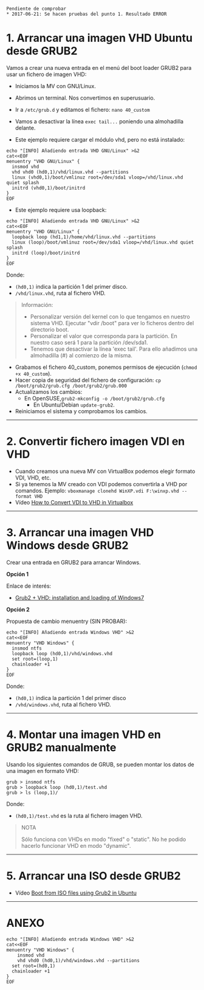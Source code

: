 
```
Pendiente de comprobar
* 2017-06-21: Se hacen pruebas del punto 1. Resultado ERROR
```

# 1. Arrancar una imagen VHD Ubuntu desde GRUB2

Vamos a crear una nueva entrada en el menú del boot loader GRUB2 para usar un fichero de imagen VHD:
* Iniciamos la MV con GNU/Linux.
* Abrimos un terminal. Nos convertimos en superusuario.
* Ir a `/etc/grub.d` y editamos el fichero: `nano 40_custom`
* Vamos a desactivar la línea `exec tail...` poniendo una almohadilla delante.

* Este ejemplo requiere cargar el módulo vhd, pero no está instalado:

```
echo "[INFO] Añadiendo entrada VHD GNU/Linux" >&2
cat<<EOF
menuentry "VHD GNU/Linux" {
  insmod vhd
  vhd vhd0 (hd0,1)/vhd/linux.vhd --partitions
  linux (vhd0,1)/boot/vmlinuz root=/dev/sda1 vloop=/vhd/linux.vhd quiet splash
  initrd (vhd0,1)/boot/initrd
}
EOF
```
* Este ejemplo requiere usa loopback:

```
echo "[INFO] Añadiendo entrada VHD GNU/Linux" >&2
cat<<EOF
menuentry "VHD GNU/Linux" {
  loopback loop (hd1,1)/home/vhd/linux.vhd --partitions
  linux (loop)/boot/vmlinuz root=/dev/sda1 vloop=/vhd/linux.vhd quiet splash
  initrd (loop)/boot/initrd
}
EOF
```

Donde:
* `(hd0,1)` indica la partición 1 del primer disco.
* `/vhd/linux.vhd`, ruta al fichero VHD.

> Información:
> * Personalizar versión del kernel con lo que tengamos en nuestro sistema VHD. Ejecutar "vdir /boot" para ver lo ficheros dentro del directorio boot.
> * Personalizar el valor que corresponda para la partición. En nuestro caso será 1 para la partición /dev/sda1.
> * Tenemos que desactivar la línea 'exec tail'. Para ello añadimos una almohadilla (#) al comienzo de la misma.

* Grabamos el fichero 40_custom, ponemos permisos de ejecución (`chmod +x 40_custom`).
* Hacer copia de seguridad del fichero de configuración: `cp /boot/grub2/grub.cfg /boot/grub2/grub.000`
* Actualizamos los cambios:  
   * En OpenSUSE,`grub2-mkconfig -o /boot/grub2/grub.cfg`
	 * En Ubuntu/Debian `update-grub2`.
* Reiniciamos el sistema y comprobamos los cambios.

---

# 2. Convertir fichero imagen VDI en VHD

* Cuando creamos una nueva MV con VirtualBox podemos elegir formato VDI, VHD, etc.
* Si ya tenemos la MV creado con VDI podemos convertirla a VHD por comandos.
Ejemplo: `vboxmanage clonehd WinXP.vdi F:\winxp.vhd --format VHD`
* Vídeo [How to Convert VDI to VHD in Virtualbox ](https://www.youtube.com/watch?v=DraC0YmJUas)

---

# 3. Arrancar una imagen VHD Windows desde GRUB2

Crear una entrada en GRUB2 para arrancar Windows.

**Opción 1**

Enlace de interés:
* [Grub2 + VHD: installation and loading of Windows7](http://developers-club.com/posts/228641/)

**Opción 2**

Propuesta de cambio menuentry (SIN PROBAR):
```
echo "[INFO] Añadiendo entrada Windows VHD" >&2
cat<<EOF
menuentry "VHD Windows" {
  insmod ntfs
  loopback loop (hd0,1)/vhd/windows.vhd
  set root=(loop,1)
  chainloader +1
}
EOF
```

Donde:
* `(hd0,1)` indica la partición 1 del primer disco
* `/vhd/windows.vhd`, ruta al fichero VHD.

---

# 4. Montar una imagen VHD en GRUB2 manualmente

Usando los siguientes comandos de GRUB, se pueden montar los datos de una imagen en formato VHD:

```
grub > insmod ntfs
grub > loopback loop (hd0,1)/test.vhd
grub > ls (loop,1)/
```

Donde:
* `(hd0,1)/test.vhd` es la ruta al fichero imagen VHD.

> NOTA
>
> Sólo funciona con VHDs en modo "fixed" o "static".
> No he podido hacerlo funcionar VHD en modo "dynamic".
>

---

# 5. Arrancar una ISO desde GRUB2

* Vídeo [Boot from ISO files using Grub2 in Ubuntu](https://www.youtube.com/watch?v=Z35zyDpMIMM)

---

# ANEXO

```
echo "[INFO] Añadiendo entrada Windows VHD" >&2
cat<<EOF
menuentry "VHD Windows" {
	insmod vhd
	vhd vhd0 (hd0,1)/vhd/windows.vhd --partitions
  set root=(hd0,1)
  chainloader +1
}
EOF
```
